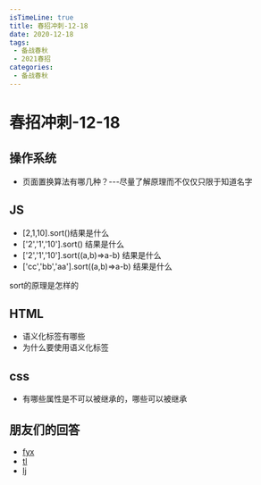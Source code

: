 ```yaml
---
isTimeLine: true
title: 春招冲刺-12-18
date: 2020-12-18
tags:
 - 备战春秋
 - 2021春招
categories:
 - 备战春秋
---
```

# 春招冲刺-12-18

## 操作系统
* 页面置换算法有哪几种？---尽量了解原理而不仅仅只限于知道名字

## JS
* [2,1,10].sort()结果是什么
* ['2','1','10'].sort() 结果是什么
* ['2','1','10'].sort((a,b)=>a-b) 结果是什么
* ['cc','bb','aa'].sort((a,b)=>a-b) 结果是什么

sort的原理是怎样的

## HTML
* 语义化标签有哪些
* 为什么要使用语义化标签

## css
* 有哪些属性是不可以被继承的，哪些可以被继承

## 朋友们的回答
* [fyx](https://www.cnblogs.com/banshanliang/p/14182299.html)
* [tl](https://juejin.cn/post/6907988737108475917)
* [lj](https://blog.csdn.net/weixin_43766925/article/details/111770739)

<comment/>
<tongji/>
